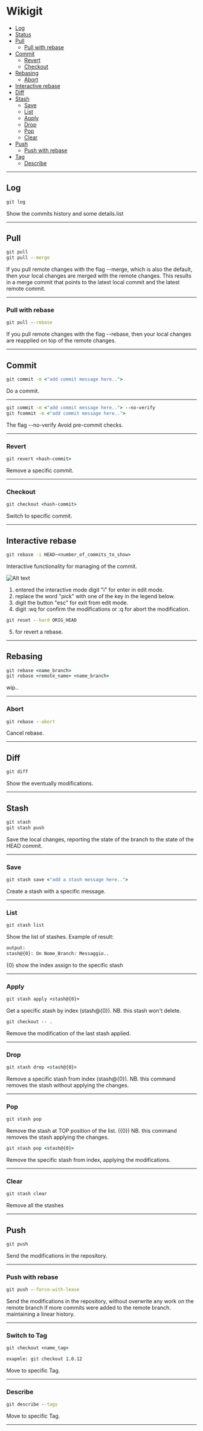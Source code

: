 # Wikigit

- [Log](#log)
- [Status](#status)
- [Pull](#pull)
    - [Pull with rebase](#pull-with-rebase)
- [Commit](#commit)
    - [Revert](#revert-commit)
    - [Checkout](#checkout-to-commit)
- [Rebasing](#rebasing)
    - [Abort](#abort-rebase)
- [Interactive rebase](#interactive-rebase)
- [Diff](#diff)
- [Stash](#stash)
    - [Save](#save)
    - [List](#list)
    - [Apply](#apply)
    - [Drop](#drop)
    - [Pop](#pop)
    - [Clear](#clear)
- [Push](#push)
    - [Push with rebase](#push-with-rebase)
- [Tag](#tag)
    - [Describe](#describe)

---
<div id='log'/>

## Log

```cmd
git log
```

Show the commits history and some details.list

---

<div id='pull'/>

## Pull

```cmd
git pull
git pull --merge
```

If you pull remote changes with the flag --merge, which is also the default, then your local changes are merged with the
remote changes. This results in a merge commit that points to the latest local commit and the latest remote commit.

---

<div id='pull-with-rebase'/>

### Pull with rebase

```cmd
git pull --rebase
```

If you pull remote changes with the flag --rebase, then your local changes are reapplied on top of the remote changes.

---

<div id='commit'/>

## Commit

```cmd
git commit -m <"add commit message here..">
```

Do a commit.

---

```cmd
git commit -m <"add commit message here.."> --no-verify
git fcommit -m <"add commit message here..">
```

The flag --no-verify Avoid pre-commit checks.

---

<div id='revert-commit'/>

### Revert

```cmd
git revert <hash-commit>
```

Remove a specific commit.

---

<div id='checkout-to-commit'/>

### Checkout

```cmd
git checkout <hash-commit>
```

Switch to specific commit.

---

<div id='interactive-rebase'/>

## Interactive rebase

```cmd
git rebase -i HEAD~<number_of_commits_to_show>
```

Interactive functionality for managing of the commit.

![Alt text](./assets/rebase_interactive_mode.JPG)

1) entered the interactive mode digit "i" for enter in edit mode.
2) replace the word "pick" with one of the key in the legend below.
3) digit the button "esc" for exit from edit mode.
4) digit :wq for confirm the modifications or :q for abort the modification.

```cmd
git reset --hard ORIG_HEAD
```

5) for revert a rebase.

---

<div id='rebasing'/>

## Rebasing

```cmd
git rebase <name_branch>
git rebase <remote_name> <name_branch>
```

wip..

---

<div id='abort-rebase'/>

### Abort

```cmd
git rebase --abort
```

Cancel rebase.

---

<div id='diff'/>

## Diff

```cmd
git diff
```

Show the eventually modifications.

---

<div id='stash'/>

## Stash

```cmd
git stash
git stash push
```

Save the local changes, reporting the state of the branch to the state of the HEAD commit.

---

<div id='save'/>

### Save

```cmd
git stash save <"add a stash message here..">
```

Create a stash with a specific message.

---

<div id='list'/>

### List

```cmd
git stash list
```

Show the list of stashes. Example of result:

```cmd
output:
stash@{0}: On Nome_Branch: Messaggio..
```

{0} show the index assign to the specific stash

---

<div id='apply'/>

### Apply

```cmd
git stash apply <stash@{0}>
```

Get a specific stash by index (stash@{0}). NB. this stash won't delete.

```cmd
git checkout -- .
```

Remove the modification of the last stash applied.

---

<div id='drop'/>

### Drop

```cmd
git stash drop <stash@{0}>
```

Remove a specific stash from index (stash@{0}). NB. this command removes the stash without applying the changes.

---

<div id='pop'/>

### Pop

```cmd
git stash pop
```

Remove the stash at TOP position of the list. ({0})
NB. this command removes the stash applying the changes.

```cmd
git stash pop <stash@{0}>
```

Remove the specific stash from index, applying the modifications.

---

<div id='clear'/>

### Clear

```cmd
git stash clear
```

Remove all the stashes

---

<div id='push'/>

## Push

```cmd
git push
```

Send the modifications in the repository.

---

<div id='push-with-rebase'/>

### Push with rebase

```cmd
git push --force-with-lease
```

Send the modifications in the repository, without overwrite any work on the remote branch if more commits were added to
the remote branch. maintaining a linear history.

---

<div id='tag'/>

### Switch to Tag

```cmd
git checkout <name_tag> 

exapmle: git checkout 1.0.12 
```

Move to specific Tag.

---

<div id='describe'/>

### Describe

```cmd
git describe --tags 
```

Move to specific Tag.

---